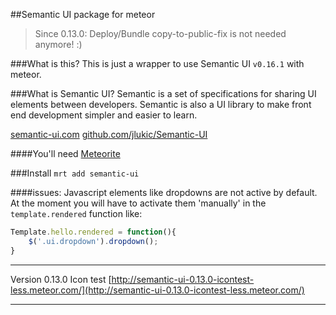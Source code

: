 ##Semantic UI package for meteor

> Since 0.13.0: Deploy/Bundle copy-to-public-fix is not needed anymore! :)

###What is this?
This is just a wrapper to use Semantic UI `v0.16.1` with meteor.

###What is Semantic UI?
Semantic is a set of specifications for sharing UI elements between developers. Semantic is also a UI library to make front end development simpler and easier to learn. 

[semantic-ui.com](http://www.semantic-ui.com/)
[github.com/jlukic/Semantic-UI](https://github.com/Semantic-Org/Semantic-UI)

####You'll need
[Meteorite](https://github.com/oortcloud/meteorite) 

###Install
`mrt add semantic-ui`

####issues:
Javascript elements like dropdowns are not active by default. 
At the moment you will have to activate them 'manually' in the `template.rendered` function like: 

```javascript
Template.hello.rendered = function(){
	$('.ui.dropdown').dropdown();
}
```


---

Version 0.13.0 Icon test [http://semantic-ui-0.13.0-icontest-less.meteor.com/](http://semantic-ui-0.13.0-icontest-less.meteor.com/)  

---
